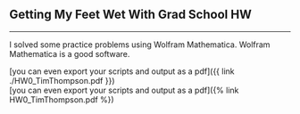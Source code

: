 ## Getting My Feet Wet With Grad School HW

---
I solved some practice problems using Wolfram Mathematica. Wolfram Mathematica is a good software.

[you can even export your scripts and output as a pdf]({{ link ./HW0_TimThompson.pdf }}) <br>
[you can even export your scripts and output as a pdf]({% link HW0_TimThompson.pdf %}) <br>
